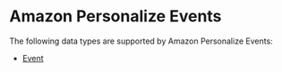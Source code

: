 # Amazon Personalize Events<a name="API_Types_Amazon_Personalize_Events"></a>

The following data types are supported by Amazon Personalize Events:
+  [Event](API_UBS_Event.md) 
